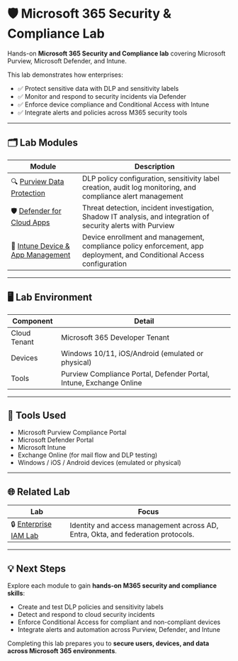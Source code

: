 # 🛡️ Microsoft 365 Security & Compliance Lab

Hands-on **Microsoft 365 Security and Compliance lab** covering Microsoft Purview, Microsoft Defender, and Intune.

This lab demonstrates how enterprises:

- ✅ Protect sensitive data with DLP and sensitivity labels  
- ✅ Monitor and respond to security incidents via Defender  
- ✅ Enforce device compliance and Conditional Access with Intune  
- ✅ Integrate alerts and policies across M365 security tools  

---

## 🗂️ Lab Modules

| Module | Description |
|--------|-------------|
| 🔍 [Purview Data Protection](./Purview/) | DLP policy configuration, sensitivity label creation, audit log monitoring, and compliance alert management |
| 🛡️ [Defender for Cloud Apps](./Defender/) | Threat detection, incident investigation, Shadow IT analysis, and integration of security alerts with Purview |
| 📱 [Intune Device & App Management](./Intune/) | Device enrollment and management, compliance policy enforcement, app deployment, and Conditional Access configuration |

---

## 🖥️ Lab Environment

| Component     | Detail                            |
|---------------|-----------------------------------|
| Cloud Tenant  | Microsoft 365 Developer Tenant    |
| Devices       | Windows 10/11, iOS/Android (emulated or physical) |
| Tools         | Purview Compliance Portal, Defender Portal, Intune, Exchange Online |

---

## 🔧 Tools Used

- Microsoft Purview Compliance Portal  
- Microsoft Defender Portal  
- Microsoft Intune  
- Exchange Online (for mail flow and DLP testing)  
- Windows / iOS / Android devices (emulated or physical)

---

## 🌐 Related Lab

| Lab | Focus |
|-----|-------|
| 🔒 [Enterprise IAM Lab](../enterprise-iam/README.md) | Identity and access management across AD, Entra, Okta, and federation protocols. |

---

## 💡 Next Steps

Explore each module to gain **hands-on M365 security and compliance skills**:  

- Create and test DLP policies and sensitivity labels  
- Detect and respond to cloud security incidents  
- Enforce Conditional Access for compliant and non-compliant devices  
- Integrate alerts and automation across Purview, Defender, and Intune  

Completing this lab prepares you to **secure users, devices, and data across Microsoft 365 environments**.
